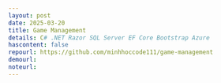 ```yaml
---
layout: post
date: 2025-03-20
title: Game Management
details: C# .NET Razor SQL Server EF Core Bootstrap Azure
hascontent: false
repourl: https://github.com/minhhoccode111/game-management
demourl:
noteurl:
---
```


